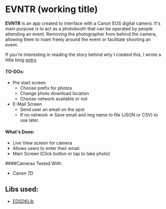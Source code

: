 # EVNTR (working title)

**EVNTR** is an app created to interface with a Canon EOS digital camera. 
It's main purpose is to act as a photobooth that can be operated by people attending an event.
Removing the photographer from behind the camera, allowing them to roam freely around the event or facilitate shooting an event.

If you're interesting in reading the story behind why I created this, I wrote a little blog [entry]().

#### TO-DOs:
- Pre start screen
    - Choose prefix for photos
	- Change photo download location
	- Choose network available or not
- E-Mail Screen
	- Send user an email on the spot
	- If no network => Save email and img name to file (JSON or CSV) to use later.

#### What's Done:
- Live View screen for camera
- Allows users to enter their email.
- Main Screen (Click button or tap to take photo)

####Cameras Tested With:
- Canon 7D

## Libs used:
- [EDSDKLib](http://www.codeproject.com/Articles/688276/Canon-EDSDK-Tutorial-in-Csharp)